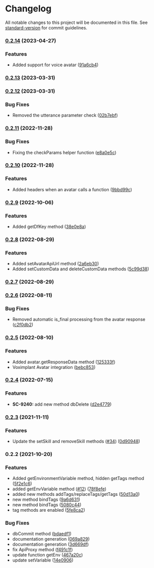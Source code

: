 # Changelog

All notable changes to this project will be documented in this file. See [standard-version](https://github.com/conventional-changelog/standard-version) for commit guidelines.

### [0.2.14](https://github.com/voximplant/kit-functions-sdk/compare/v0.2.13...v0.2.14) (2023-04-27)


### Features

* Added support for voice avatar ([91a6cb4](https://github.com/voximplant/kit-functions-sdk/commit/91a6cb48c38caa4c2dfec00a8adc0507736acceb))

### [0.2.13](https://github.com/voximplant/kit-functions-sdk/compare/v0.2.12...v0.2.13) (2023-03-31)

### [0.2.12](https://github.com/voximplant/kit-functions-sdk/compare/v0.2.11...v0.2.12) (2023-03-31)


### Bug Fixes

* Removed the utterance parameter check ([02b7ebf](https://github.com/voximplant/kit-functions-sdk/commit/02b7ebf48dc5533117ef4d5dcfd15798c7811209))

### [0.2.11](https://github.com/voximplant/kit-functions-sdk/compare/v0.2.10...v0.2.11) (2022-11-28)


### Bug Fixes

* Fixing the checkParams helper function ([e8a0e5c](https://github.com/voximplant/kit-functions-sdk/commit/e8a0e5c9acb4d67a887792956239f7844971ad33))

### [0.2.10](https://github.com/voximplant/kit-functions-sdk/compare/v0.2.9...v0.2.10) (2022-11-28)


### Features

* Added headers when an avatar calls a function ([9bbd99c](https://github.com/voximplant/kit-functions-sdk/commit/9bbd99c307027f91668916a2fb40da4f33ec0eef))

### [0.2.9](https://github.com/voximplant/kit-functions-sdk/compare/v0.2.8...v0.2.9) (2022-10-06)


### Features

* Added getDfKey method ([38e0e8a](https://github.com/voximplant/kit-functions-sdk/commit/38e0e8a7e4a948f4ecaa885179e2e0bfc22e0cd0))

### [0.2.8](https://github.com/voximplant/kit-functions-sdk/compare/v0.2.7...v0.2.8) (2022-08-29)


### Features

* Added setAvatarApiUrl method ([2a6eb30](https://github.com/voximplant/kit-functions-sdk/commit/2a6eb303b2f4c76280ab3456d3a94339c20d3417))
* Added setCustomData and deleteCustomData methods ([5c99d38](https://github.com/voximplant/kit-functions-sdk/commit/5c99d389f11730a5718ef87020aafcaf6a30601f))

### [0.2.7](https://github.com/voximplant/kit-functions-sdk/compare/v0.2.6...v0.2.7) (2022-08-29)

### [0.2.6](https://github.com/voximplant/kit-functions-sdk/compare/v0.2.5...v0.2.6) (2022-08-11)


### Bug Fixes

* Removed automatic is_final processing from the avatar response ([c2f0db2](https://github.com/voximplant/kit-functions-sdk/commit/c2f0db26635ddf36906c482f0b573b22e735611b))

### [0.2.5](https://github.com/voximplant/kit-functions-sdk/compare/v0.2.4...v0.2.5) (2022-08-10)


### Features

* Added avatar.getResponseData method ([125333f](https://github.com/voximplant/kit-functions-sdk/commit/125333f21a23470d668731e812a5683f42d8861b))
* Voximplant Avatar integration ([bebc853](https://github.com/voximplant/kit-functions-sdk/commit/bebc853e6d5c3595aebd0c80a8334b598d44f292))

### [0.2.4](https://github.com/voximplant/kit-functions-sdk/compare/v0.2.3...v0.2.4) (2022-07-15)


### Features

* **SC-9240:** add new method dbDelete ([d2e4779](https://github.com/voximplant/kit-functions-sdk/commit/d2e47796b9be4f25092daab8023d00bd58ba26a2))

### [0.2.3](https://github.com/voximplant/kit-functions-sdk/compare/v0.2.2...v0.2.3) (2021-11-11)


### Features

* Update the setSkill and removeSkill methods ([#34](https://github.com/voximplant/kit-functions-sdk/issues/34)) ([0d90948](https://github.com/voximplant/kit-functions-sdk/commit/0d90948499442920164936f30a63f67f435fade0))

### 0.2.2 (2021-10-20)


### Features

* Added getEnvironmentVariable method, hidden getTags method ([5f2e1c6](https://github.com/voximplant/kit-functions-sdk/commit/5f2e1c670367797cad85370a3c1ec90abed405df))
* added getEnvVariable method ([#12](https://github.com/voximplant/kit-functions-sdk/issues/12)) ([78f8efe](https://github.com/voximplant/kit-functions-sdk/commit/78f8efe57e072b13f53c536094ffa5f6d2bd3da3))
* added new methods addTags/replaceTags/getTags ([50d13a0](https://github.com/voximplant/kit-functions-sdk/commit/50d13a058d4e7dfaced506253ecc99ecd588db3f))
* new method bindTags ([9a6d631](https://github.com/voximplant/kit-functions-sdk/commit/9a6d6311afd8ff0ac1ed30bd676840b8084d4535))
* new method bindTags ([5080c44](https://github.com/voximplant/kit-functions-sdk/commit/5080c4414e9d5258c09b792a4274302e337af620))
* tag methods are enabled ([5fe8ca2](https://github.com/voximplant/kit-functions-sdk/commit/5fe8ca297b5145a80580b6c70189dfebc4535ddb))


### Bug Fixes

* dbCommit method ([bdaedf1](https://github.com/voximplant/kit-functions-sdk/commit/bdaedf18c00a05ef48e30379e53e62650dfd3554))
* documentation generation ([069a829](https://github.com/voximplant/kit-functions-sdk/commit/069a82911e11344a4f43457de99e71191349164d))
* documentation generation ([3d669df](https://github.com/voximplant/kit-functions-sdk/commit/3d669df895a5643a3c632d26380b14b81d04cb30))
* fix ApiProxy method ([f491c1f](https://github.com/voximplant/kit-functions-sdk/commit/f491c1fd26a01f7fbb9a5281ad9a5df0c631c939))
* update function getEnv ([467a20c](https://github.com/voximplant/kit-functions-sdk/commit/467a20cf7315040eac297df641a902e1a4f39fdb))
* update setVariable ([14e0906](https://github.com/voximplant/kit-functions-sdk/commit/14e090609d794ca19b96ce762c727aa8f74aa386))

